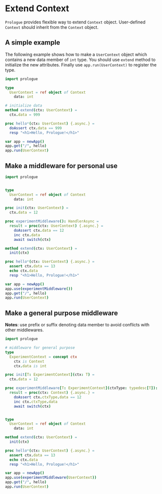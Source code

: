 # Extend Context

`Prologue` provides flexible way to extend `Context` object. User-defined `Context` should inherit from the `Context` object.

## A simple example

The following example shows how to make a `UserContext` object which contains
a new data member of `int` type. You should use `extend` method to initialize
the new attributes. Finally use `app.run(UserContext)` to register the type.

```nim
import prologue

type
  UserContext = ref object of Context
    data: int

# initialize data
method extend(ctx: UserContext) =
  ctx.data = 999

proc hello*(ctx: UserContext) {.async.} =
  doAssert ctx.data == 999
  resp "<h1>Hello, Prologue!</h1>"

var app = newApp()
app.get("/", hello)
app.run(UserContext)
```

## Make a middleware for personal use

```nim
import prologue


type
  UserContext = ref object of Context
    data: int

proc init(ctx: UserContext) =
  ctx.data = 12

proc experimentMiddleware(): HandlerAsync =
  result = proc(ctx: UserContext) {.async.} =
    doAssert ctx.data == 12
    inc ctx.data
    await switch(ctx)

method extend(ctx: UserContext) =
  init(ctx)

proc hello*(ctx: UserContext) {.async.} =
  assert ctx.data == 13
  echo ctx.data
  resp "<h1>Hello, Prologue!</h1>"

var app = newApp()
app.use(experimentMiddleware())
app.get("/", hello)
app.run(UserContext)
```

## Make a general purpose middleware

**Notes**: use prefix or suffix denoting data member to avoid conflicts with other middlewares.

```nim
import prologue

# middleware for general purpose
type
  ExperimentContext = concept ctx
    ctx is Context
    ctx.data is int

proc init[T: ExperimentContext](ctx: T) =
  ctx.data = 12

proc experimentMiddleware[T: ExperimentContext](ctxType: typedesc[T]): HandlerAsync =
  result = proc(ctx: Context) {.async.} =
    doAssert ctx.ctxType.data == 12
    inc ctx.ctxType.data
    await switch(ctx)


type
  UserContext = ref object of Context
    data: int

method extend(ctx: UserContext) =
  init(ctx)

proc hello*(ctx: UserContext) {.async.} =
  assert ctx.data == 13
  echo ctx.data
  resp "<h1>Hello, Prologue!</h1>"

var app = newApp()
app.use(experimentMiddleware(UserContext))
app.get("/", hello)
app.run(UserContext)
```
